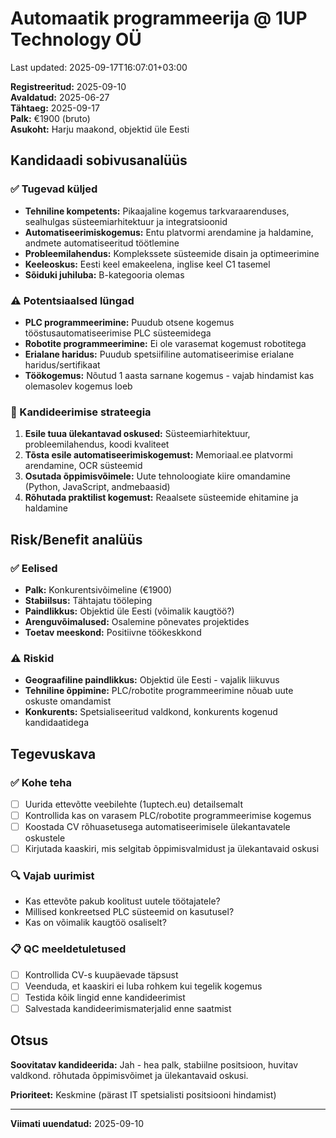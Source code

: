 # Automaatik programmeerija @ 1UP Technology OÜ

Last updated: 2025-09-17T16:07:01+03:00

**Registreeritud:** 2025-09-10  
**Avaldatud:** 2025-06-27  
**Tähtaeg:** 2025-09-17  
**Palk:** €1900 (bruto)  
**Asukoht:** Harju maakond, objektid üle Eesti

## Kandidaadi sobivusanalüüs

### ✅ Tugevad küljed

- **Tehniline kompetents:** Pikaajaline kogemus tarkvaraarenduses, sealhulgas süsteemiarhitektuur ja integratsioonid
- **Automatiseerimiskogemus:** Entu platvormi arendamine ja haldamine, andmete automatiseeritud töötlemine
- **Probleemilahendus:** Komplekssete süsteemide disain ja optimeerimine
- **Keeleoskus:** Eesti keel emakeelena, inglise keel C1 tasemel
- **Sõiduki juhiluba:** B-kategooria olemas

### ⚠️ Potentsiaalsed lüngad

- **PLC programmeerimine:** Puudub otsene kogemus tööstusautomatiseerimise PLC süsteemidega
- **Robotite programmeerimine:** Ei ole varasemat kogemust robotitega
- **Erialane haridus:** Puudub spetsiifiline automatiseerimise erialane haridus/sertifikaat
- **Töökogemus:** Nõutud 1 aasta sarnane kogemus - vajab hindamist kas olemasolev kogemus loeb

### 🎯 Kandideerimise strateegia

1. **Esile tuua ülekantavad oskused:** Süsteemiarhitektuur, probleemilahendus, koodi kvaliteet
2. **Tõsta esile automatiseerimiskogemust:** Memoriaal.ee platvormi arendamine, OCR süsteemid
3. **Osutada õppimisvõimele:** Uute tehnoloogiate kiire omandamine (Python, JavaScript, andmebaasid)
4. **Rõhutada praktilist kogemust:** Reaalsete süsteemide ehitamine ja haldamine

## Risk/Benefit analüüs

### ✅ Eelised

- **Palk:** Konkurentsivõimeline (€1900)
- **Stabiilsus:** Tähtajatu tööleping
- **Paindlikkus:** Objektid üle Eesti (võimalik kaugtöö?)
- **Arenguvõimalused:** Osalemine põnevates projektides
- **Toetav meeskond:** Positiivne töökeskkond

### ⚠️ Riskid

- **Geograafiline paindlikkus:** Objektid üle Eesti - vajalik liikuvus
- **Tehniline õppimine:** PLC/robotite programmeerimine nõuab uute oskuste omandamist
- **Konkurents:** Spetsialiseeritud valdkond, konkurents kogenud kandidaatidega

## Tegevuskava

### ✅ Kohe teha

- [ ] Uurida ettevõtte veebilehte (1uptech.eu) detailsemalt
- [ ] Kontrollida kas on varasem PLC/robotite programmeerimise kogemus
- [ ] Koostada CV rõhuasetusega automatiseerimisele ülekantavatele oskustele
- [ ] Kirjutada kaaskiri, mis selgitab õppimisvalmidust ja ülekantavaid oskusi

### 🔍 Vajab uurimist

- Kas ettevõte pakub koolitust uutele töötajatele?
- Millised konkreetsed PLC süsteemid on kasutusel?
- Kas on võimalik kaugtöö osaliselt?

### 📋 QC meeldetuletused

- [ ] Kontrollida CV-s kuupäevade täpsust
- [ ] Veenduda, et kaaskiri ei luba rohkem kui tegelik kogemus
- [ ] Testida kõik lingid enne kandideerimist
- [ ] Salvestada kandideerimismaterjalid enne saatmist

## Otsus

**Soovitatav kandideerida:** Jah - hea palk, stabiilne positsioon, huvitav valdkond. rõhutada õppimisvõimet ja ülekantavaid oskusi.

**Prioriteet:** Keskmine (pärast IT spetsialisti positsiooni hindamist)

---

**Viimati uuendatud:** 2025-09-10

